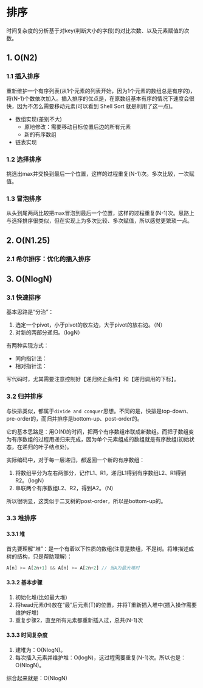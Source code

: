 # 排序

时间复杂度的分析基于对key(判断大小的字段)的对比次数、以及元素赋值的次数。

## 1. O(N2)

### 1.1 插入排序

重新维护一个有序列表(从1个元素的列表开始，因为1个元素的数组总是有序的)，将(N-1)个数依次加入。插入排序的优点是，在原数组基本有序的情况下速度会很快，因为不怎么需要移动元素(可以看到 Shell Sort 就是利用了这一点)。

- 数组实现(差别不大)
  - 原地修改：需要移动目标位置后边的所有元素
  - 新的有序数组
- 链表实现

### 1.2 选择排序

挑选出max并交换到最后一个位置，这样的过程重复(N-1)次。多次比较，一次赋值。

### 1.3 冒泡排序

从头到尾两两比较把max冒泡到最后一个位置，这样的过程重复(N-1)次。思路上与选择排序很类似，但在实现上为多次比较、多次赋值，所以感觉更繁琐一点。

## 2. O(N1.25)

### 2.1 希尔排序：优化的插入排序

## 3. O(NlogN)

### 3.1 快速排序

基本思路是“分治”：

1. 选定一个pivot，小于pivot的放左边，大于pivot的放右边。（N）
1. 对新的两部分递归。（logN）

有两种实现方式：

- 同向指针法：
- 相对指针法：

写代码时，尤其需要注意控制好【递归终止条件】和【递归调用的下标】。

### 3.2 归并排序

与快排类似，都属于`divide and conquer`思想。不同的是，快排是top-down、pre-order的，而归并排序是bottom-up、post-order的。

它的基本思路是：用O(N)的时间，把两个有序数组串联成新数组。而把子数组变为有序数组的过程用递归来完成，因为单个元素组成的数组就是有序数组(初始状态，在递归的叶子结点处)。

实际编码中，对于每一层递归，都返回一个新的有序数组：

1. 将数组平分为左右两部分，记作L1、R1，递归L1得到有序数组L2、R1得到R2。（logN）
1. 串联两个有序数组L2、R2，得到A2。（N）

所以很明显，这类似于二叉树的post-order，所以是bottom-up的。

### 3.3 堆排序

#### 3.3.1 堆

首先要理解“堆”：是一个有着以下性质的数组(注意是数组，不是树。将堆描述成树的结构，只是帮助理解)：

```js
A[n] >= A[2n+1] && A[n] >= A[2n+2] // 当A为最大堆时
```

#### 3.3.2 基本步骤

1. 初始化堆(比如最大堆)
2. 将head元素(H)放在“最”后元素(T)的位置，并将T重新插入堆中(插入操作需要维护好堆)
3. 重复步骤2，直至所有元素都重新插入过，总共(N-1)次

#### 3.3.3 时间复杂度

1. 建堆为：O(NlogN)。
2. 每次插入元素并维护堆：O(logN)，这过程需要重复(N-1)次。所以也是：O(NlogN)。

综合起来就是：O(NlogN)
